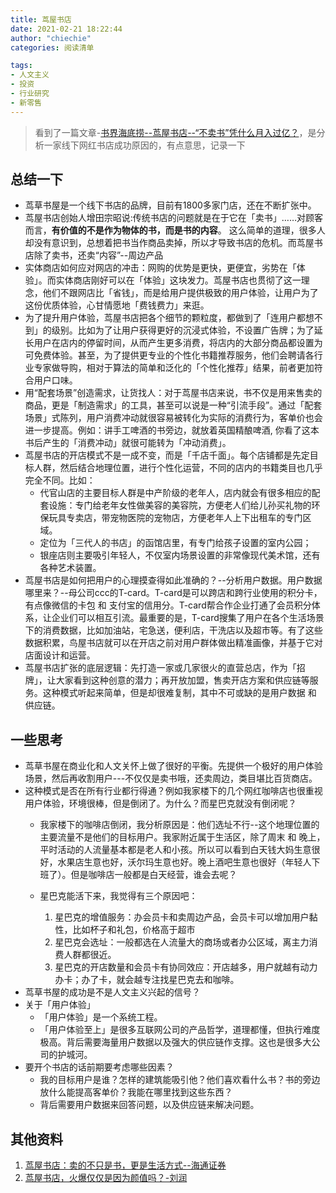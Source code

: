 ```yaml
---
title: 茑屋书店
date: 2021-02-21 18:22:44
author: "chiechie"
categories: 阅读清单

tags:
- 人文主义
- 投资
- 行业研究
- 新零售
---
```

> 看到了一篇文章-[书界海底捞--茑屋书店--“不卖书”凭什么月入过亿？](https://zhuanlan.zhihu.com/p/351740363)，是分析一家线下网红书店成功原因的，有点意思，记录一下

## 总结一下

- 茑草书屋是一个线下书店的品牌，目前有1800多家门店，还在不断扩张中。
- 茑屋书店创始人增田宗昭说:传统书店的问题就是在于它在「卖书」……对顾客而言，**有价值的不是作为物体的书，而是书的内容**。 这么简单的道理，很多人却没有意识到，总想着把书当作商品卖掉，所以才导致书店的危机。而茑屋书店除了卖书，还卖“内容”--周边产品
- 实体商店如何应对网店的冲击：网购的优势是更快，更便宜，劣势在「体验」。而实体商店刚好可以在「体验」这块发力。茑屋书店也贯彻了这一理念，他们不跟网店比「省钱」，而是给用户提供极致的用户体验，让用户为了这份优质体验，心甘情愿地「费钱费力」来逛。
- 为了提升用户体验，茑屋书店把各个细节的颗粒度，都做到了「连用户都想不到」的级别。比如为了让用户获得更好的沉浸式体验，不设置广告牌；为了延长用户在店内的停留时间，从而产生更多消费，将店内的大部分商品都设置为可免费体验。甚至，为了提供更专业的个性化书籍推荐服务，他们会聘请各行业专家做导购，相对于算法的简单和泛化的「个性化推荐」结果，前者更加符合用户口味。
- 用“配套场景”创造需求，让货找人：对于茑屋书店来说，书不仅是用来售卖的商品，更是「制造需求」的工具，甚至可以说是一种“引流手段”。通过「配套场景」式陈列，用户消费冲动就很容易被转化为实际的消费行为，客单价也会进一步提高。例如：讲手工啤酒的书旁边，就放着英国精酿啤酒, 你看了这本书后产生的「消费冲动」就很可能转为「冲动消费」。
- 茑屋书店的开店模式不是一成不变，而是「千店千面」。每个店铺都是先定目标人群，然后结合地理位置，进行个性化运营，不同的店内的书籍类目也几乎完全不同。比如：
    - 代官山店的主要目标人群是中产阶级的老年人，店内就会有很多相应的配套设施：专门给老年女性做美容的美容院，方便老人们给儿孙买礼物的环保玩具专卖店，带宠物医院的宠物店，方便老年人上下出租车的专门区域。
    - 定位为「三代人的书店」的函馆店里，有专门给孩子设置的室内公园；
    - 银座店则主要吸引年轻人，不仅室内场景设置的非常像现代美术馆，还有各种艺术装置。
- 茑屋书店是如何把用户的心理摸查得如此准确的？--分析用户数据。用户数据哪里来？--母公司ccc的T-card。T-card是可以跨店和跨行业使用的积分卡，有点像微信的卡包 和 支付宝的信用分。T-card帮合作企业打通了会员积分体系，让企业们可以相互引流。最重要的是，T-card搜集了用户在各个生活场景下的消费数据，比如加油站，宅急送，便利店，干洗店以及超市等。有了这些数据积累，鸟屋书店就可以在开店之前对用户群体做出精准画像，并基于它对店面设计和运营。
- 茑屋书店扩张的底层逻辑：先打造一家或几家很火的直营总店，作为「招牌」，让大家看到这种创意的潜力；再开放加盟，售卖开店方案和供应链等服务。这种模式听起来简单，但是却很难复制，其中不可或缺的是用户数据 和 供应链。


## 一些思考

- 茑草书屋在商业化和人文关怀上做了很好的平衡。先提供一个极好的用户体验场景，然后再收割用户---不仅仅是卖书哦，还卖周边，类目堪比百货商店。
- 这种模式是否在所有行业都行得通？例如我家楼下的几个网红咖啡店也很重视用户体验，环境很棒，但是倒闭了。为什么？而星巴克就没有倒闭呢？
    - 我家楼下的咖啡店倒闭，我分析原因是：他们选址不行--这个地理位置的主要流量不是他们的目标用户。我家附近属于生活区，除了周末 和 晚上，平时活动的人流量基本都是老人和小孩。所以可以看到白天钱大妈生意很好，水果店生意也好，沃尔玛生意也好。晚上酒吧生意也很好（年轻人下班了）。但是咖啡店一般都是白天经营，谁会去呢？

    - 星巴克能活下来，我觉得有三个原因吧：
        1. 星巴克的增值服务：办会员卡和卖周边产品，会员卡可以增加用户黏性，比如杯子和礼包，价格高于超市
        2. 星巴克会选址：一般都选在人流量大的商场或者办公区域，离主力消费人群都很近。
        3. 星巴克的开店数量和会员卡有协同效应：开店越多，用户就越有动力办卡；办了卡，就会越专注找星巴克去和咖啡。
- 茑草书屋的成功是不是人文主义兴起的信号？
- 关于「用户体验」
	- 「用户体验」是一个系统工程。
	- 「用户体验至上」是很多互联网公司的产品哲学，道理都懂，但执行难度极高。背后需要海量用户数据以及强大的供应链作支撑。这也是很多大公司的护城河。
- 要开个书店的话前期要考虑哪些因素？
    - 我的目标用户是谁？怎样的建筑能吸引他？他们喜欢看什么书？书的旁边放什么能提高客单价？我能在哪里找到这些东西？
    - 背后需要用户数据来回答问题，以及供应链来解决问题。

## 其他资料

1. [茑屋书店：卖的不只是书，更是生活方式--海通证券](https://img3.gelonghui.com/pdf201708/pdf20170802134635165.pdf)
2. [茑屋书店，火爆仅仅是因为颜值吗？-刘润](https://www.sohu.com/a/329783679_117018)
